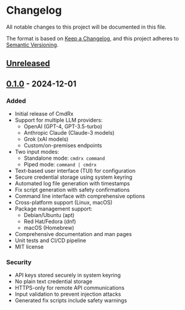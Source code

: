 # Changelog

All notable changes to this project will be documented in this file.

The format is based on [Keep a Changelog](https://keepachangelog.com/en/1.0.0/),
and this project adheres to [Semantic Versioning](https://semver.org/spec/v2.0.0.html).

## [Unreleased]

## [0.1.0] - 2024-12-01

### Added
- Initial release of CmdRx
- Support for multiple LLM providers:
  - OpenAI (GPT-4, GPT-3.5-turbo)
  - Anthropic Claude (Claude-3 models)
  - Grok (xAI models)
  - Custom/on-premises endpoints
- Two input modes:
  - Standalone mode: `cmdrx command`
  - Piped mode: `command | cmdrx`
- Text-based user interface (TUI) for configuration
- Secure credential storage using system keyring
- Automated log file generation with timestamps
- Fix script generation with safety confirmations
- Command line interface with comprehensive options
- Cross-platform support (Linux, macOS)
- Package management support:
  - Debian/Ubuntu (apt)
  - Red Hat/Fedora (dnf)
  - macOS (Homebrew)
- Comprehensive documentation and man pages
- Unit tests and CI/CD pipeline
- MIT license

### Security
- API keys stored securely in system keyring
- No plain text credential storage
- HTTPS-only for remote API communications
- Input validation to prevent injection attacks
- Generated fix scripts include safety warnings

[Unreleased]: https://github.com/cmdrx/cmdrx/compare/v0.1.0...HEAD
[0.1.0]: https://github.com/cmdrx/cmdrx/releases/tag/v0.1.0